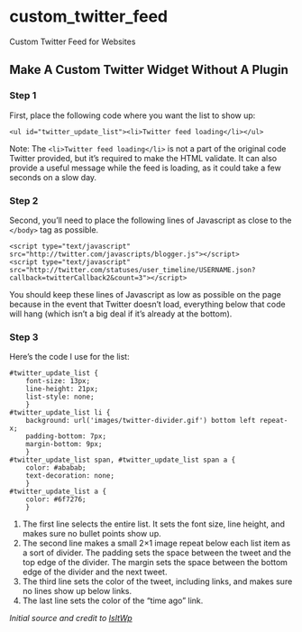 # custom_twitter_feed
Custom Twitter Feed for Websites


Make A Custom Twitter Widget Without A Plugin
---------------------------------------------

### Step 1

First, place the following code where you want the list to show up:

```
<ul id="twitter_update_list"><li>Twitter feed loading</li></ul>
```

Note: The `<li>Twitter feed loading</li>` is not a part of the original code Twitter provided, but it’s required to make the HTML validate. It can also provide a useful message while the feed is loading, as it could take a few seconds on a slow day.

### Step 2

Second, you’ll need to place the following lines of Javascript as close to the `</body>` tag as possible.

```
<script type="text/javascript" src="http://twitter.com/javascripts/blogger.js"></script>
<script type="text/javascript" src="http://twitter.com/statuses/user_timeline/USERNAME.json?callback=twitterCallback2&count=3"></script>
```

You should keep these lines of Javascript as low as possible on the page because in the event that Twitter doesn’t load, everything below that code will hang (which isn’t a big deal if it’s already at the bottom).

### Step 3

Here’s the code I use for the list:
```
#twitter_update_list {
	font-size: 13px;
	line-height: 21px;
	list-style: none;
	}
#twitter_update_list li {
	background: url('images/twitter-divider.gif') bottom left repeat-x;
	padding-bottom: 7px;
	margin-bottom: 9px;
	}
#twitter_update_list span, #twitter_update_list span a {
	color: #ababab;
	text-decoration: none;
	}
#twitter_update_list a {
	color: #6f7276;
	}
```

1. The first line selects the entire list. It sets the font size, line height, and makes sure no bullet points show up.
2. The second line makes a small 2×1 image repeat below each list item as a sort of divider. The padding sets the space between the tweet and the top edge of the divider. The margin sets the space between the bottom edge of the divider and the next tweet.
3. The third line sets the color of the tweet, including links, and makes sure no lines show up below links.
4. The last line sets the color of the “time ago” link.

*Initial source and credit to [IsItWp](http://www.isitwp.com/custom-twitter-widget-tutorial/)*
